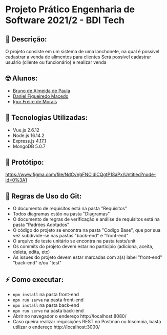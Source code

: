 # Projeto Prático Engenharia de Software 2021/2 - BDI Tech

## :book: Descrição:
O projeto consiste em um sistema de uma lanchonete, na qual é possível cadastrar a venda de alimentos para clientes
Será possível cadastrar usuário (cliente ou funcionário) e realizar venda

## :nerd_face: Alunos:
- [Bruno de Almeida de Paula](https://github.com/brunin299)
- [Daniel Figueiredo Macedo](https://github.com/DanielFM99)
- [Igor Freire de Morais](https://github.com/IgorFreiredeMorais)

## :pushpin: Tecnologias Utilizadas:
- Vue.js 2.6.12
- Node.js 16.14.2
- Express.js 4.17.1
- MongoDB 5.0.7

## 🎨 Protótipo:
https://www.figma.com/file/NdCvVgFNCldICQgtP18aPx/Untitled?node-id=0%3A1

## :file_folder: Regras de Uso do Git:
- O documento de requisitos está na pasta "Requisitos"
- Todos diagramas estão na pasta "Diagramas"
- O documento de regras de verificação e análise de requisitos está na pasta "Padrões Adotados"
- O código do projeto se encontra na pasta "Codigo Base", que por sua vez subdivide-se nas pastas "back-end" e "front-end"
- O arquivo de teste unitário se encontra na pasta tests/unit
- Os commits do projeto devem estar no particípio (adiciona, aceita, deleta, edita, etc)
- As issues do projeto devem estar marcadas com a(s) label "front-end" "back-end" e/ou "test"

## :zap: Como executar:
- ```npm install``` na pasta front-end
- ```npm run serve``` na pasta front-end
- ```npm install``` na pasta back-end
- ```npm run serve``` na pasta back-end
- Abrir no navegador o endereço http://localhost:8080/
- Caso queira realizar requisições REST no Postman ou Insomnia, basta utilizar o endereço http://localhost:3000/
